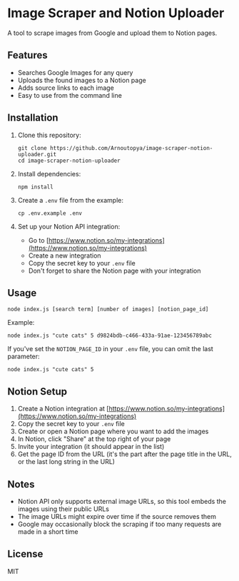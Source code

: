 # Image Scraper and Notion Uploader

A tool to scrape images from Google and upload them to Notion pages.

## Features

- Searches Google Images for any query
- Uploads the found images to a Notion page
- Adds source links to each image
- Easy to use from the command line

## Installation

1. Clone this repository:
   ```
   git clone https://github.com/Arnoutopya/image-scraper-notion-uploader.git
   cd image-scraper-notion-uploader
   ```

2. Install dependencies:
   ```
   npm install
   ```

3. Create a `.env` file from the example:
   ```
   cp .env.example .env
   ```

4. Set up your Notion API integration:
   - Go to [https://www.notion.so/my-integrations](https://www.notion.so/my-integrations)
   - Create a new integration
   - Copy the secret key to your `.env` file
   - Don't forget to share the Notion page with your integration

## Usage

```
node index.js [search term] [number of images] [notion_page_id]
```

Example:
```
node index.js "cute cats" 5 d9824bdb-c466-433a-91ae-123456789abc
```

If you've set the `NOTION_PAGE_ID` in your `.env` file, you can omit the last parameter:
```
node index.js "cute cats" 5
```

## Notion Setup

1. Create a Notion integration at [https://www.notion.so/my-integrations](https://www.notion.so/my-integrations)
2. Copy the secret key to your `.env` file
3. Create or open a Notion page where you want to add the images
4. In Notion, click "Share" at the top right of your page
5. Invite your integration (it should appear in the list)
6. Get the page ID from the URL (it's the part after the page title in the URL, or the last long string in the URL)

## Notes

- Notion API only supports external image URLs, so this tool embeds the images using their public URLs
- The image URLs might expire over time if the source removes them
- Google may occasionally block the scraping if too many requests are made in a short time

## License

MIT
